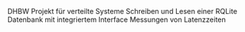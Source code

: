 DHBW Projekt für verteilte Systeme
Schreiben und Lesen einer RQLite Datenbank mit integriertem Interface
Messungen von Latenzzeiten
